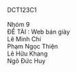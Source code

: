 DCT123C1 <br>																											
Nhóm 9<br>
ĐỀ TÀI : Web bán giày<br>
Lê Minh Chí<br>
Phạm Ngọc Thiện<br>
Lê Hữu Khang<br>
Ngô Đức Huy<br>
